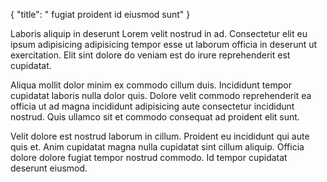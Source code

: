 {
  "title": " fugiat proident id eiusmod sunt"
}

Laboris aliquip in deserunt Lorem velit nostrud in ad. Consectetur elit eu ipsum adipisicing adipisicing tempor esse ut laborum officia in deserunt ut exercitation. Elit sint dolore do veniam est do irure reprehenderit est cupidatat.

Aliqua mollit dolor minim ex commodo cillum duis. Incididunt tempor cupidatat laboris nulla dolor quis. Dolore velit commodo reprehenderit ea officia ut ad magna incididunt adipisicing aute consectetur incididunt nostrud. Quis ullamco sit et commodo consequat ad proident elit sunt.

Velit dolore est nostrud laborum in cillum. Proident eu incididunt qui aute quis et. Anim cupidatat magna nulla cupidatat sint cillum aliquip. Officia dolore dolore fugiat tempor nostrud commodo. Id tempor cupidatat deserunt eiusmod.